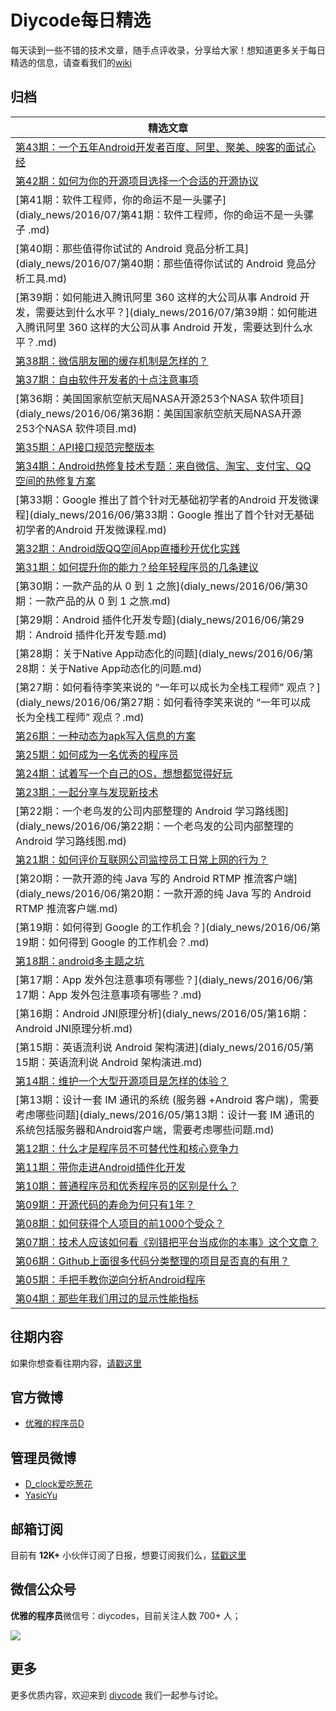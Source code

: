 # Diycode每日精选

每天读到一些不错的技术文章，随手点评收录，分享给大家！想知道更多关于每日精选的信息，请查看我们的[wiki](https://github.com/DiyCodes/code_news/wiki)

## 归档

|	精选文章	|
|------|
|[第43期：一个五年Android开发者百度、阿里、聚美、映客的面试心经](dialy_news/2016/07/第43期：一个五年Android开发者百度、阿里、聚美、映客的面试心经.md) 	|
|[第42期：如何为你的开源项目选择一个合适的开源协议](dialy_news/2016/07/第42期：如何为你的开源项目选择一个合适的开源协议？.md) 	|
|[第41期：软件工程师，你的命运不是一头骡子](dialy_news/2016/07/第41期：软件工程师，你的命运不是一头骡子 .md) 	|
|[第40期：那些值得你试试的 Android 竞品分析工具](dialy_news/2016/07/第40期：那些值得你试试的 Android 竞品分析工具.md) 	|
|[第39期：如何能进入腾讯阿里 360 这样的大公司从事 Android 开发，需要达到什么水平？](dialy_news/2016/07/第39期：如何能进入腾讯阿里 360 这样的大公司从事 Android 开发，需要达到什么水平？.md) 	|
|[第38期：微信朋友圈的缓存机制是怎样的？](dialy_news/2016/07/第38期：微信朋友圈的缓存机制是怎样的？.md) 	|
|[第37期：自由软件开发者的十点注意事项](dialy_news/2016/06/第37期：自由软件开发者的十点注意事项.md) 	|
|[第36期：美国国家航空航天局NASA开源253个NASA 软件项目](dialy_news/2016/06/第36期：美国国家航空航天局NASA开源253个NASA 软件项目.md) 	|
|[第35期：API接口规范完整版本](dialy_news/2016/06/第35期：API接口规范完整版本.md) 	|
|[第34期：Android热修复技术专题：来自微信、淘宝、支付宝、QQ空间的热修复方案](dialy_news/2016/06/第34期：Android热修复技术专题：来自微信、淘宝、支付宝、QQ空间的热修复方案.md) 	|
|[第33期：Google 推出了首个针对无基础初学者的Android 开发微课程](dialy_news/2016/06/第33期：Google 推出了首个针对无基础初学者的Android 开发微课程.md) 	|
|[第32期：Android版QQ空间App直播秒开优化实践](dialy_news/2016/06/第32期：Android版QQ空间App直播秒开优化实践.md) 	|
|[第31期：如何提升你的能力？给年轻程序员的几条建议](dialy_news/2016/06/第31期：如何提升你的能力？给年轻程序员的几条建议.md) 	|
|[第30期：一款产品的从 0 到 1 之旅](dialy_news/2016/06/第30期：一款产品的从 0 到 1 之旅.md) 	|
|[第29期：Android 插件化开发专题](dialy_news/2016/06/第29期：Android 插件化开发专题.md) 	|
|[第28期：关于Native App动态化的问题](dialy_news/2016/06/第28期：关于Native App动态化的问题.md) 	|
|[第27期：如何看待李笑来说的 “一年可以成长为全栈工程师” 观点？](dialy_news/2016/06/第27期：如何看待李笑来说的 “一年可以成长为全栈工程师” 观点？.md) 	|
|[第26期：一种动态为apk写入信息的方案](dialy_news/2016/06/第26期：一种动态为apk写入信息的方案.md) 	|
|[第25期：如何成为一名优秀的程序员](dialy_news/2016/06/第25期：如何成为一名优秀的程序员.md) 	|
|[第24期：试着写一个自己的OS，想想都觉得好玩](dialy_news/2016/06/第24期：试着写一个自己的OS，想想都觉得好玩.md) 	|
|[第23期：一起分享与发现新技术](dialy_news/2016/06/第23期：一起分享与发现新技术.md) 	|
|[第22期：一个老鸟发的公司内部整理的 Android 学习路线图](dialy_news/2016/06/第22期：一个老鸟发的公司内部整理的 Android 学习路线图.md) 	|
|[第21期：如何评价互联网公司监控员工日常上网的行为？](dialy_news/2016/06/第21期：如何评价互联网公司监控员工日常上网的行为？.md) 	|
|[第20期：一款开源的纯 Java 写的 Android RTMP 推流客户端](dialy_news/2016/06/第20期：一款开源的纯 Java 写的 Android RTMP 推流客户端.md) 	|
|[第19期：如何得到 Google 的工作机会？](dialy_news/2016/06/第19期：如何得到 Google 的工作机会？.md) 	|
|[第18期：android多主题之坑](dialy_news/2016/06/第18期：android多主题之坑.md) 	|
|[第17期：App 发外包注意事项有哪些？](dialy_news/2016/06/第17期：App 发外包注意事项有哪些？.md) 	|
|[第16期：Android JNI原理分析](dialy_news/2016/05/第16期：Android JNI原理分析.md) 	|
|[第15期：英语流利说 Android 架构演进](dialy_news/2016/05/第15期：英语流利说 Android 架构演进.md) 	|
|[第14期：维护一个大型开源项目是怎样的体验？](dialy_news/2016/05/第14期：维护一个大型开源项目是怎样的体验？.md) 	|
|[第13期：设计一套 IM 通讯的系统 (服务器 +Android 客户端)，需要考虑哪些问题](dialy_news/2016/05/第13期：设计一套 IM 通讯的系统包括服务器和Android客户端，需要考虑哪些问题.md) |
|[第12期：什么才是程序员不可替代性和核心竞争力](dialy_news/2016/05/第12期：什么才是程序员不可替代性和核心竞争力.md) |
|[第11期：带你走进Android插件化开发](dialy_news/2016/05/第11期：带你走进Android插件化开发.md) |
|[第10期：普通程序员和优秀程序员的区别是什么？](dialy_news/2016/05/第10期：普通程序员和优秀程序员的区别是什么？.md) |
|[第09期：开源代码的寿命为何只有1年？](dialy_news/2016/05/第09期：开源代码的寿命为何只有1年？.md) |
|[第08期：如何获得个人项目的前1000个受众？](dialy_news/2016/05/第08期：如何获得个人项目的前1000个受众？.md) |
|[第07期：技术人应该如何看《别错把平台当成你的本事》这个文章？](dialy_news/2016/05/第07期：技术人应该如何看《别错把平台当成你的本事》这个文章？.md) |
|[第06期：Github上面很多代码分类整理的项目是否真的有用？](dialy_news/2016/05/第06期：Github上面很多代码分类整理的项目是否真的有用？.md) |
|[第05期：手把手教你逆向分析Android程序](dialy_news/2016/05/第05期：手把手教你逆向分析Android程序.md) |
|[第04期：那些年我们用过的显示性能指标](dialy_news/2016/05/第04期：那些年我们用过的显示性能指标.md) |

## 往期内容

如果你想查看往期内容，[请戳这里](dialy_news/)

## 官方微博

- [优雅的程序员D](http://weibo.com/u/5891258264?topnav=1&wvr=6&topsug=1&is_all=1)

## 管理员微博

- [D_clock爱吃葱花](http://weibo.com/2480694892/profile?rightmod=1&wvr=6&mod=personinfo&is_all=1)
- [YasicYu](http://weibo.com/3917305697/profile?rightmod=1&wvr=6&mod=personinfo&is_all=1)

## 邮箱订阅

目前有 **12K+** 小伙伴订阅了日报，想要订阅我们么，[猛戳这里](http://list.qq.com/cgi-bin/qf_invite?id=d469993d2c888e971c0fbb2309c4d84256968386b126b967)

## 微信公众号

**优雅的程序员**微信号：diycodes，目前关注人数 700+ 人；

![](http://diycode.b0.upaiyun.com/photo/2016/f031fc25263f7294711038efa72ae579.jpg)

## 更多

更多优质内容，欢迎来到 [diycode](http://diycode.cc/) 我们一起参与讨论。

